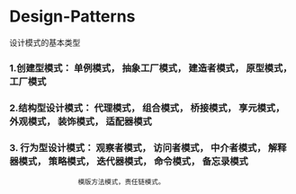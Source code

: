 # Design-Patterns
设计模式的基本类型

### 1.创建型模式： 单例模式， 抽象工厂模式， 建造者模式， 原型模式， 工厂模式

### 2.结构型设计模式： 代理模式， 组合模式， 桥接模式， 享元模式， 外观模式， 装饰模式， 适配器模式

### 3. 行为型设计模式： 观察者模式， 访问者模式， 中介者模式， 解释器模式， 策略模式， 迭代器模式， 命令模式， 备忘录模式
                     模版方法模式，责任链模式。
